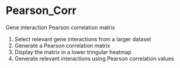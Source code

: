 # Pearson_Corr
Gene interaction Pearson correlation matrix

1. Select relevant gene interactions from a larger dataset
2. Generate a Pearson correlation matrix 
3. Display the matrix in a lower tringular heatmap
4. Generate relevant interactions using Pearson correlation values
